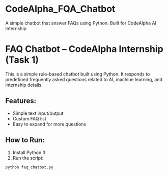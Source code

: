 # CodeAlpha_FQA_Chatbot
A simple chatbot that answer FAQs using Python. Built for CodeAlpha AI Internship
# FAQ Chatbot – CodeAlpha Internship (Task 1)

This is a simple rule-based chatbot built using Python. It responds to predefined frequently asked questions related to AI, machine learning, and internship details.

## Features:
- Simple text input/output
- Custom FAQ list
- Easy to expand for more questions

## How to Run:
1. Install Python 3
2. Run the script:
```bash
python faq_chatbot.py
